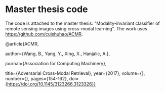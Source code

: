 # Master thesis code

The code is attached to the master thesis: "Modality-invariant classifier of remote sensing images using cross-modal learning". 
The work uses https://github.com/cuishuhao/ACMR. 

@article{ACMR,

author={Wang, B., Yang, Y., Xing, X., Hanjalic, A.}, 

journal={Association for Computing Machinery}, 

title={Adversarial Cross-Modal Retrieval}, 
  year={2017},
  volume={},
  number={},
  pages={154-162},
  doi={https://doi.org/10.1145/3123266.3123326}} 
